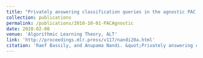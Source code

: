 ```yaml
---
title: "Privately answering classification queries in the agnostic PAC model."
collection: publications
permalink: /publications/2010-10-01-PACAgnostic
date: 2020-02-08
venue: 'Algorithmic Learning Theory, ALT'
link: 'http://proceedings.mlr.press/v117/nandi20a.html'
citation: 'Raef Bassily, and Anupama Nandi. &quot;Privately answering classification queries in the agnostic PAC model. &quot; <i>Algorithmic Learning Theory, ALT</i> 2020 '
---
```

